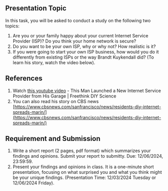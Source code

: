 ## Presentation Topic

In this task, you will be asked to conduct a study on the following two topics:

1. Are you or your family happy about your current Internet Service Provider (ISP)? Do you think your home network is secure?
2. Do you want to be your own ISP, why or why not? How realistic is it?
3. If you were going to start your own ISP business, how would you do it differently from existing ISPs or the way Brandt Kuykendall did? (To learn his story, watch the video below).

## References

1. Watch [this youtube video](https://www.youtube.com/watch?v=p52PY_cwIsA) - This Man Launched a New Internet Service Provider from His Garage | Freethink DIY Science 
2. You can also read his story on CBS news [https://www.cbsnews.com/sanfrancisco/news/residents-diy-internet-spreads-marin/](https://www.cbsnews.com/sanfrancisco/news/residents-diy-internet-spreads-marin/)

## Requirement and Submission

1. Write a short report (2 pages, pdf format) which summarizes your findings and opinions. Submit your report to submitty. Due: 12/06/2024, 23:59:59.
2. Present your findings and opinions in class. It is a one-minute short presentation, focusing on what surprised you and what you think might be your unique findings. (Presentation Time: 12/03/2024 Tuesday or 12/06/2024 Friday).

